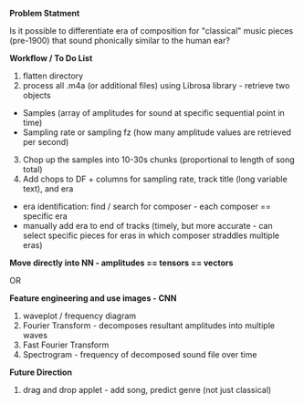 **Problem Statment**

Is it possible to differentiate era of composition for "classical" music pieces (pre-1900) that sound phonically similar to the human ear?

**Workflow / To Do List**

1. flatten directory
2. process all .m4a (or additional files) using Librosa library - retrieve two objects
  - Samples (array of amplitudes for sound at specific sequential point in time)
  - Sampling rate or sampling fz (how many amplitude values are retrieved per second)
3. Chop up the samples into 10-30s chunks (proportional to length of song total)
4. Add chops to DF + columns for sampling rate, track title (long variable text), and era
  - era identification: find / search for composer - each composer == specific era
  - manually add era to end of tracks (timely, but more accurate - can select specific pieces for eras in which composer straddles multiple eras)

**Move directly into  NN - amplitudes == tensors == vectors**

OR

**Feature engineering and use images - CNN**

1. waveplot / frequency diagram 
2. Fourier Transform - decomposes resultant amplitudes into multiple waves
3. Fast Fourier Transform
4. Spectrogram - frequency of decomposed sound file over time


**Future Direction**

1. drag and drop applet - add song, predict genre (not just classical)